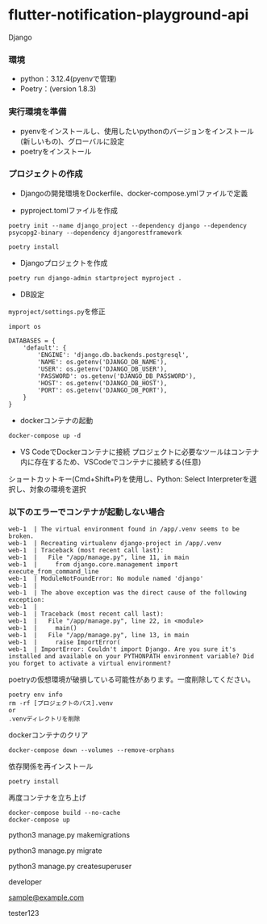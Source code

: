 # flutter-notification-playground-api
Django

### 環境

- python：3.12.4(pyenvで管理)
- Poetry：(version 1.8.3)

### 実行環境を準備
-  pyenvをインストールし、使用したいpythonのバージョンをインストール(新しいもの)、グローバルに設定
-  poetryをインストール

### プロジェクトの作成

- Djangoの開発環境をDockerfile、docker-compose.ymlファイルで定義

- pyproject.tomlファイルを作成

```
poetry init --name django_project --dependency django --dependency psycopg2-binary --dependency djangorestframework

poetry install
```

- Djangoプロジェクトを作成

```
poetry run django-admin startproject myproject .
```

- DB設定

`myproject/settings.py`を修正

```
import os

DATABASES = {
    'default': {
        'ENGINE': 'django.db.backends.postgresql',
        'NAME': os.getenv('DJANGO_DB_NAME'),
        'USER': os.getenv('DJANGO_DB_USER'),
        'PASSWORD': os.getenv('DJANGO_DB_PASSWORD'),
        'HOST': os.getenv('DJANGO_DB_HOST'),
        'PORT': os.getenv('DJANGO_DB_PORT'),
    }
}
```

- dockerコンテナの起動

```
docker-compose up -d
```

- VS CodeでDockerコンテナに接続
プロジェクトに必要なツールはコンテナ内に存在するため、VSCodeでコンテナに接続する(任意)

ショートカットキー(Cmd+Shift+P)を使用し、Python: Select Interpreterを選択し、対象の環境を選択

### 以下のエラーでコンテナが起動しない場合
```
web-1  | The virtual environment found in /app/.venv seems to be broken.
web-1  | Recreating virtualenv django-project in /app/.venv
web-1  | Traceback (most recent call last):
web-1  |   File "/app/manage.py", line 11, in main
web-1  |     from django.core.management import execute_from_command_line
web-1  | ModuleNotFoundError: No module named 'django'
web-1  | 
web-1  | The above exception was the direct cause of the following exception:
web-1  | 
web-1  | Traceback (most recent call last):
web-1  |   File "/app/manage.py", line 22, in <module>
web-1  |     main()
web-1  |   File "/app/manage.py", line 13, in main
web-1  |     raise ImportError(
web-1  | ImportError: Couldn't import Django. Are you sure it's installed and available on your PYTHONPATH environment variable? Did you forget to activate a virtual environment?
```

poetryの仮想環境が破損している可能性があります。一度削除してください。
```
poetry env info
rm -rf [プロジェクトのパス].venv
or
.venvディレクトリを削除
```

dockerコンテナのクリア
```
docker-compose down --volumes --remove-orphans
```

依存関係を再インストール
```
poetry install
```

再度コンテナを立ち上げ
```
docker-compose build --no-cache
docker-compose up
```


python3 manage.py makemigrations

python3 manage.py migrate

python3 manage.py createsuperuser

developer

sample@example.com

tester123
